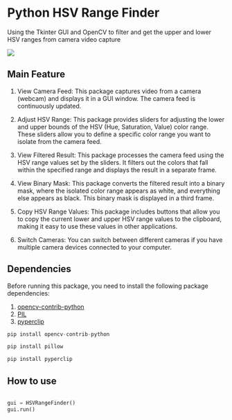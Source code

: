 # Python HSV Range Finder
Using the Tkinter GUI and OpenCV to filter and get the upper and lower HSV ranges from camera video capture

![](https://github.com/PerfecXX/GUI-HSV-Range-Finder/blob/main/doc/doc_filter_red.png)

## Main Feature

1. View Camera Feed: This package captures video from a camera (webcam) and displays it in a GUI window. The camera feed is continuously updated.

2. Adjust HSV Range: This package provides sliders for adjusting the lower and upper bounds of the HSV (Hue, Saturation, Value) color range. These sliders allow you to define a specific color range you want to isolate from the camera feed.

3. View Filtered Result: This package processes the camera feed using the HSV range values set by the sliders. It filters out the colors that fall within the specified range and displays the result in a separate frame.

4. View Binary Mask: This package converts the filtered result into a binary mask, where the isolated color range appears as white, and everything else appears as black. This binary mask is displayed in a third frame.

5. Copy HSV Range Values: This package includes buttons that allow you to copy the current lower and upper HSV range values to the clipboard, making it easy to use these values in other applications.

6. Switch Cameras: You can switch between different cameras if you have multiple camera devices connected to your computer.

## Dependencies

Before running this package, you need to install the following package dependencies:

1. [opencv-contrib-python](https://pypi.org/project/opencv-contrib-python/)
2. [PIL](https://pypi.org/project/Pillow/)
3. [pyperclip](https://pypi.org/project/pyperclip/) 

```python
pip install opencv-contrib-python
```

```python
pip install pillow
```

```python
pip install pyperclip
```

## How to use 

```python

gui = HSVRangeFinder()
gui.run()

```
